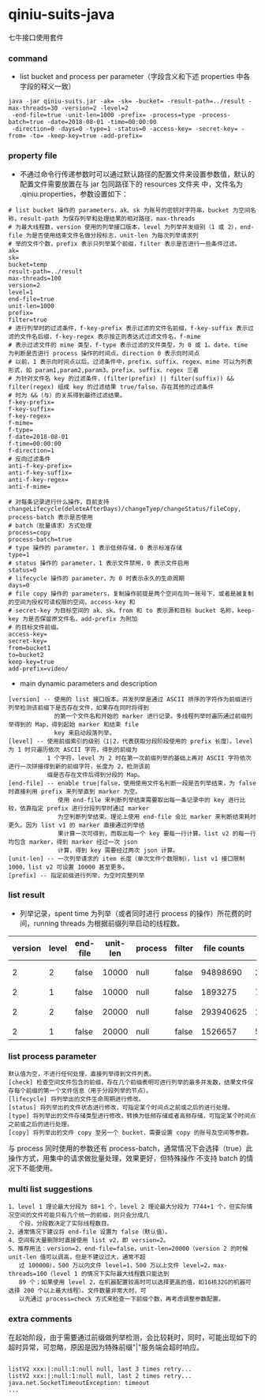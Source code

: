 # qiniu-suits-java
七牛接口使用套件

### command
* list bucket and process per parameter（字段含义和下述 properties 中各字段的释义一致）
```
java -jar qiniu-suits.jar -ak= -sk= -bucket= -result-path=../result -max-threads=30 -version=2 -level=2
 -end-file=true -unit-len=1000 -prefix= -process=type -process-batch=true -date=2018-08-01 -time=00:00:00
 -direction=0 -days=0 -type=1 -status=0 -access-key= -secret-key= -from= -to= -keep-key=true -add-prefix=
```

### property file
* 不通过命令行传递参数时可以通过默认路径的配置文件来设置参数值，默认的配置文件需要放置在与 jar 包同路径下的 resources 文件夹
  中，文件名为 .qiniu.properties，参数设置如下：
```
# list bucket 操作的 parameters，ak、sk 为账号的密钥对字符串，bucket 为空间名称，result-path 为保存列举和处理结果的相对路径，max-threads 
# 为最大线程数，version 使用的列举接口版本，level 为列举并发级别（1 或 2），end-file 为是否使用结束文件名做分段标志，unit-len 为每次列举请求列
# 举的文件个数，prefix 表示只列举某个前缀，filter 表示是否进行一些条件过滤。
ak=
sk=
bucket=temp
result-path=../result
max-threads=100
version=2
level=1
end-file=true
unit-len=1000
prefix=
filter=true
# 进行列举时的过滤条件，f-key-prefix 表示过滤的文件名前缀，f-key-suffix 表示过滤的文件名后缀，f-key-regex 表示按正则表达式过滤文件名，f-mime
# 表示过滤文件的 mime 类型，f-type 表示过滤的文件类型，为 0 或 1。date、time 为判断是否进行 process 操作的时间点。direction 0 表示向时间点
# 以前，1 表示向时间点以后。过滤条件中，prefix、suffix、regex、mime 可以为列表形式，如 param1,param2,param3。prefix、suffix、regex 三者
# 为针对文件名 key 的过滤条件，(filter(prefix) || filter(suffix)) && filter(regex) 组成 key 的过滤结果 true/false，存在其他的过滤条件
# 时为 &&（与）的关系得到最终过滤结果。
f-key-prefix=
f-key-suffix=
f-key-regex=
f-mime=
f-type=
f-date=2018-08-01
f-time=00:00:00
f-direction=1
# 反向过滤条件
anti-f-key-prefix=
anti-f-key-suffix=
anti-f-key-regex=
anti-f-mime=

# 对每条记录进行什么操作，目前支持 changeLifecycle(deleteAfterDays)/changeTyep/changeStatus/fileCopy, process-batch 表示是否使用
# batch（批量请求）方式处理
process=copy
process-batch=true
# type 操作的 parameter，1 表示低频存储，0 表示标准存储
type=1
# status 操作的 parameter，1 表示文件禁用，0 表示文件启用
status=0
# lifecycle 操作的 parameter，为 0 时表示永久的生命周期
days=0
# file copy 操作的 parameters，复制操作前提是两个空间在同一账号下，或者是被复制的空间为授权可读权限的空间，access-key 和
# secret-key 为目标空间的 ak、sk，from 和 to 表示源和目标 bucket 名称，keep-key 为是否保留原文件名，add-prefix 为附加
# 的目标文件前缀。
access-key=
secret-key=
from=bucket1
to=bucket2
keep-key=true
add-prefix=video/
```

* main dynamic parameters and description  
```
[version] -- 使用的 list 接口版本。并发列举是通过 ASCII 排序的字符作为前缀进行列举检测该前缀下是否存在文件，如果存在同时将得到
             的第一个文件名和开始的 marker 进行记录。多线程列举时遍历通过前缀列举得到的 Map，得到起始 marker 和结束 file 
             key 来启动段落列举。
[level] -- 使用前缀索引的级别（1|2，代表获取分段阶段使用的 prefix 长度）。level 为 1 时只遍历依次 ASCII 字符，得到的前缀为 
           1 个字符，level 为 2 时在第一次前缀列举的基础上再对 ASCII 字符依次进行一次拼接得到新的前缀字符，长度为 2，检测该前
           缀是否存在文件后得到分段的 Map。
[end-file] -- enable true|false，使用使用文件名判断一段是否列举结束，为 false 时直接利用 prefix 来列举直到 marker 为空。
              使用 end-file 来判断列举结束需要取出每一条记录中的 key 进行比较，依靠指定 prefix 进行分段列举时通过 marker 
              为空判断列举结束。理论上使用 end-file 会比 marker 来判断结束耗时更久。因为 list v1 的 marker 直接通过列举结
              果计算一次可得到，而取出每一个 key 要每一行计算。list v2 的每一行均包含 marker，得到 marker 经过一次 json 
              计算，得到 key 需要经过两次 json 计算。
[unit-len] -- 一次列举请求的 item 长度（单次文件个数限制），list v1 接口限制 1000，list v2 可设置 10000 甚至更多。
[prefix] -- 指定前缀进行列举，为空时完整列举

```

### list result
* 列举记录，spent time 为列举（或者同时进行 process 的操作）所花费的时间，running threads 为根据前缀列举启动的线程数。    

|version|level|end-file|unit-len| process |  filter  | file counts |spent time| machine | running threads |  
|-------|-----|--------|--------|---------|----------|-------------|----------|---------|-----------------|  
|   2   |  2  | false  |  10000 |  null   |  false   |  94898690   |   2h18m  | 16核32G |      50         |
|   2   |  1  | false  |  10000 |  null   |  false   |  1893275    |   7min   | 8核16G  |      16         | 
|   2   |  2  | false  |  20000 |  null   |  false   |  293940625  |   1h8m   | 16核32G |      200        |
|   2   |  1  | false  |  20000 |  null   |  false   |  1526657    |   5min   | 8核16G  |      4          |

### list process parameter
```
默认值为空，不进行任何处理，直接列举得到文件列表。
[check] 检查空间文件包含的前缀，存在几个前缀表明可进行列举的最多并发数，结果文件保存每个前缀的第一个文件信息（用于分段列举的节点）。
[lifecycle] 将列举出的文件生命周期进行修改。
[status] 将列举出的文件状态进行修改，可指定某个时间点之前或之后的进行处理。
[type] 将列举出的文件存储类型进行修改，转换为低频存储或者高频存储，可指定某个时间点之前或之后的进行处理。
[copy] 将列举出的文件 copy 至另一个 bucket，需要设置 copy 的账号及空间等参数。
```
与 process 同时使用的参数还有 process-batch，通常情况下会选择（true）此操作方式，用集中的请求做批量处理，效果更好，但特殊操作
不支持 batch 的情况下不能使用。

### multi list suggestions
```
1、level 1 理论最大分段为 88+1 个，level 2 理论最大分段为 7744+1 个，但实际情况空间的文件可能只有几个统一的前缀，则只会分成几
   个段，分段数决定了实际线程数目。
2、通常情况下建议将 end-file 设置为 false（默认值）。
4、空间有大量删除时直接使用 list v2，即 version=2。
5、推荐用法：version=2，end-file=false，unit-len=20000（version 2 的时候 unit-len 值可以调高，但是不建议过大，通常不超
   过 100000），500 万以内文件 level=1，500 万以上文件 level=2，max-threads=100（level 1 的情况下实际最大线程数只能达到
   89 个；如果使用 level 2，在机器配置较高时可以选择更高的值，如16核32G的机器可选择 200 个以上最大线程）。文件数量非常大时，可
   以先通过 process=check 方式来检查一下前缀个数，再考虑调整参数配置。
```

### extra comments
在起始阶段，由于需要通过前缀做列举检测，会比较耗时，同时，可能出现如下的超时异常，可忽略，原因是因为特殊前缀"|"服务端会超时响应。
<pre><code>
listV2 xxx:|:null:1:null null, last 3 times retry...
listV2 xxx:|:null:1:null null, last 2 times retry...
java.net.SocketTimeoutException: timeout
...
</code></pre>